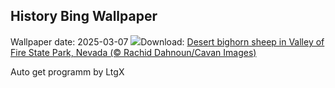 ## History Bing Wallpaper
Wallpaper date: 2025-03-07
![](https://www.bing.com/th?id=OHR.NevadaBigHorns_EN-US3434258986_UHD.jpg&w=1000)Download: [Desert bighorn sheep in Valley of Fire State Park, Nevada (© Rachid Dahnoun/Cavan Images)](https://www.bing.com/th?id=OHR.NevadaBigHorns_EN-US3434258986_UHD.jpg)

Auto get programm by LtgX

